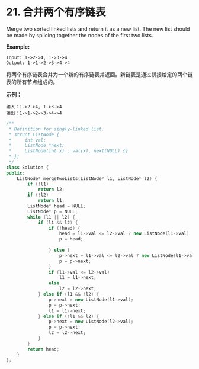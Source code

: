 # 21. 合并两个有序链表

Merge two sorted linked lists and return it as a new list. The new list should be made by splicing together the nodes of the first two lists.

**Example:**

```
Input: 1->2->4, 1->3->4
Output: 1->1->2->3->4->4
```

将两个有序链表合并为一个新的有序链表并返回。新链表是通过拼接给定的两个链表的所有节点组成的。 

**示例：**

```
输入：1->2->4, 1->3->4
输出：1->1->2->3->4->4
```

```c++
/**
 * Definition for singly-linked list.
 * struct ListNode {
 *     int val;
 *     ListNode *next;
 *     ListNode(int x) : val(x), next(NULL) {}
 * };
 */
class Solution {
public:
    ListNode* mergeTwoLists(ListNode* l1, ListNode* l2) {
        if (!l1)
            return l2;
        if (!l2)
            return l1;
        ListNode* head = NULL;
        ListNode* p = NULL;
        while (l1 || l2) {
            if (l1 && l2) {
                if (!head) {
                    head = l1->val <= l2->val ? new ListNode(l1->val) : new ListNode(l2->val);
                    p = head;
                    
                } else {
                    p->next = l1->val <= l2->val ? new ListNode(l1->val) : new ListNode(l2->val);
                    p = p->next;
                }
                if (l1->val <= l2->val)
                    l1 = l1->next;
                else
                    l2 = l2->next;
            } else if (l1 && !l2) {
                p->next = new ListNode(l1->val);
                p = p->next;
                l1 = l1->next;
            } else if (!l1 && l2) {
                p->next = new ListNode(l2->val);
                p = p->next;
                l2 = l2->next;
            }
        }
        return head;
    }
};
```

